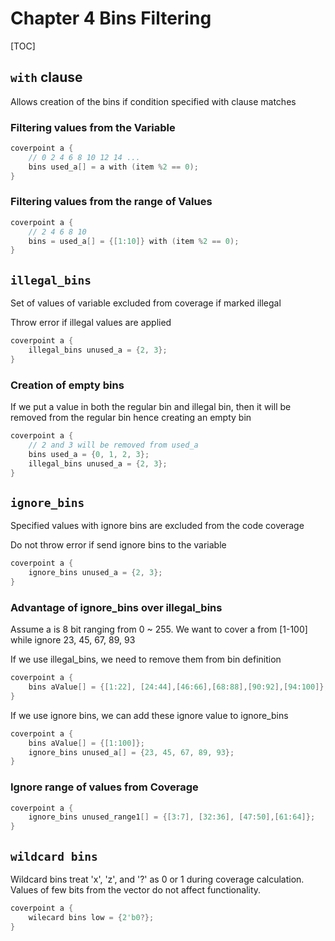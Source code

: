 # Chapter 4 Bins Filtering

[TOC]

## `with` clause

Allows creation of the bins if condition specified with clause matches

### Filtering values from the Variable

```verilog
coverpoint a {
    // 0 2 4 6 8 10 12 14 ...
    bins used_a[] = a with (item %2 == 0);
}

```

### Filtering values from the range of Values

```verilog
coverpoint a {
    // 2 4 6 8 10
    bins = used_a[] = {[1:10]} with (item %2 == 0);
}
```



## `illegal_bins`

Set of values of variable excluded from coverage if marked illegal

Throw error if illegal values are applied

```verilog
coverpoint a {
    illegal_bins unused_a = {2, 3};
}
```

### Creation of empty bins

If we put a value in both the regular bin and illegal bin, then it will be removed from the regular bin hence creating an empty bin

```verilog
coverpoint a {
    // 2 and 3 will be removed from used_a
    bins used_a = {0, 1, 2, 3};
    illegal_bins unused_a = {2, 3};
}
```



## `ignore_bins`

Specified values with ignore bins are excluded from the code coverage

Do not throw error if send ignore bins to the variable

```verilog
coverpoint a {
    ignore_bins unused_a = {2, 3};
}
```

### Advantage of ignore_bins over illegal_bins

Assume a is 8 bit ranging from 0 ~ 255. We want to cover a from [1-100] while ignore 23, 45, 67, 89, 93

If we use illegal_bins, we need to remove them from bin definition

```verilog
coverpoint a {
    bins aValue[] = {[1:22], [24:44],[46:66],[68:88],[90:92],[94:100]};
}
```

If we use ignore bins, we can add these ignore value to ignore_bins

```verilog
coverpoint a {
    bins aValue[] = {[1:100]};
    ignore_bins unused_a[] = {23, 45, 67, 89, 93};
}
```

### Ignore range of values from Coverage

```verilog
coverpoint a {
	ignore_bins unused_range1[] = {[3:7], [32:36], [47:50],[61:64]};
}
```



## `wildcard bins`

Wildcard bins treat 'x', 'z', and '?' as 0 or 1 during coverage calculation. Values of few bits from the vector do not affect functionality.

```verilog
coverpoint a {
    wilecard bins low = {2'b0?}; 
}
```



